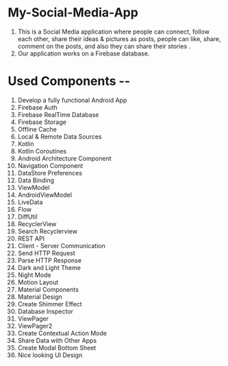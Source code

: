 # My-Social-Media-App
1. This is a Social Media application where people can connect, follow each other, share their ideas & pictures as posts, people can like, share, comment on the posts, and also they can share their stories .
2. Our application works on a Firebase database.

# Used Components --
1. Develop a fully functional Android App
2. Firebase Auth
3. Firebase RealTime Database
4. Firebase Storage 
6. Offline Cache
7. Local & Remote Data Sources
8. Kotlin
9. Kotlin Coroutines
10. Android Architecture Component
11. Navigation Component
12. DataStore Preferences
13. Data Binding
14. ViewModel
15. AndroidViewModel
16. LiveData
17. Flow
18. DiffUtil
19. RecyclerView
20. Search Recyclerview
21. REST API
22. Client - Server Communication
23. Send HTTP Request
24. Parse HTTP Response
25. Dark and Light Theme
26. Night Mode
27. Motion Layout
28. Material Components
29. Material Design
30. Create Shimmer Effect
31. Database Inspector
32. ViewPager
33. ViewPager2
34. Create Contextual Action Mode
35. Share Data with Other Apps
36. Create Modal Bottom Sheet
37. Nice looking UI Design
